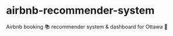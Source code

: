 # airbnb-recommender-system
Airbnb booking :books: recommender system &amp; dashboard for Ottawa :memo:



